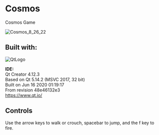 # Cosmos
Cosmos Game   

![Cosmos_8_26_22](https://user-images.githubusercontent.com/22214754/187007422-2c71b2be-faa5-4b27-89dd-ea777ac50088.gif)    

## Built with:    
![QtLogo](https://user-images.githubusercontent.com/22214754/179895211-d52559ab-35df-4fcc-bf69-7377739330d4.png)  

**IDE:**  
Qt Creator 4.12.3  
Based on Qt 5.14.2 (MSVC 2017, 32 bit)  
Built on Jun 16 2020 01:19:17  
From revision 48e46132e3  
https://www.qt.io/   

## Controls  

Use the arrow keys to walk or crouch, spacebar to jump, and the f key to fire.  
